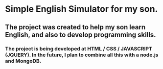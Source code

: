 # Simple English Simulator for my son.

## The project was created to help my son learn English, and also to develop programming skills.

### The project is being developed at HTML / CSS / JAVASCRIPT (JQUERY). In the future, I plan to combine all this with a node.js and MongoDB.


